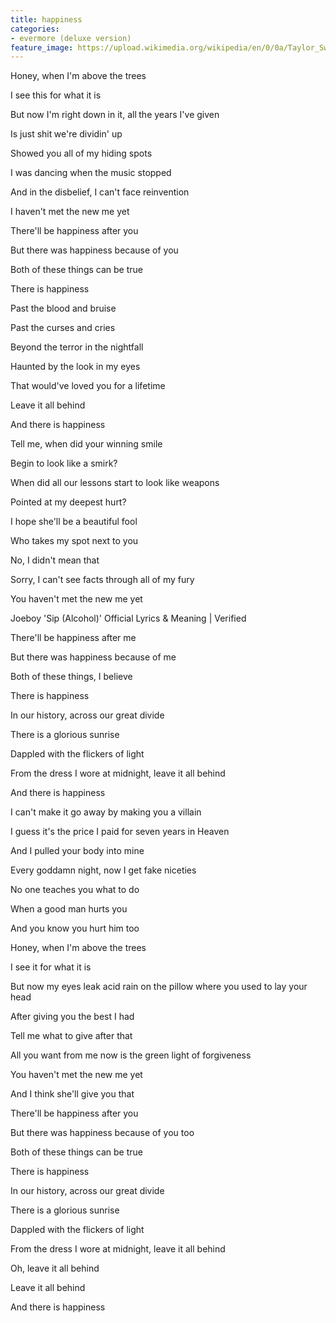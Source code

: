 ```yaml
---
title: ​happiness
categories:
- evermore (deluxe version)
feature_image: https://upload.wikimedia.org/wikipedia/en/0/0a/Taylor_Swift_-_Evermore.png
--- 
```

Honey, when I'm above the trees

I see this for what it is

But now I'm right down in it, all the years I've given

Is just shit we're dividin' up

Showed you all of my hiding spots

I was dancing when the music stopped

And in the disbelief, I can't face reinvention

I haven't met the new me yet

There'll be happiness after you

But there was happiness because of you

Both of these things can be true

There is happiness

Past the blood and bruise

Past the curses and cries

Beyond the terror in the nightfall

Haunted by the look in my eyes

That would've loved you for a lifetime

Leave it all behind

And there is happiness

Tell me, when did your winning smile

Begin to look like a smirk?

When did all our lessons start to look like weapons

Pointed at my deepest hurt?

I hope she'll be a beautiful fool

Who takes my spot next to you

No, I didn't mean that

Sorry, I can't see facts through all of my fury

You haven't met the new me yet

Joeboy 'Sip (Alcohol)' Official Lyrics & Meaning | Verified

There'll be happiness after me

But there was happiness because of me

Both of these things, I believe

There is happiness

In our history, across our great divide

There is a glorious sunrise

Dappled with the flickers of light

From the dress I wore at midnight, leave it all behind

And there is happiness

I can't make it go away by making you a villain

I guess it's the price I paid for seven years in Heaven

And I pulled your body into mine

Every goddamn night, now I get fake niceties

No one teaches you what to do

When a good man hurts you

And you know you hurt him too

Honey, when I'm above the trees

I see it for what it is

But now my eyes leak acid rain on the pillow where you used to lay your head

After giving you the best I had

Tell me what to give after that

All you want from me now is the green light of forgiveness

You haven't met the new me yet

And I think she'll give you that

There'll be happiness after you

But there was happiness because of you too

Both of these things can be true

There is happiness

In our history, across our great divide

There is a glorious sunrise

Dappled with the flickers of light

From the dress I wore at midnight, leave it all behind

Oh, leave it all behind

Leave it all behind

And there is happiness
